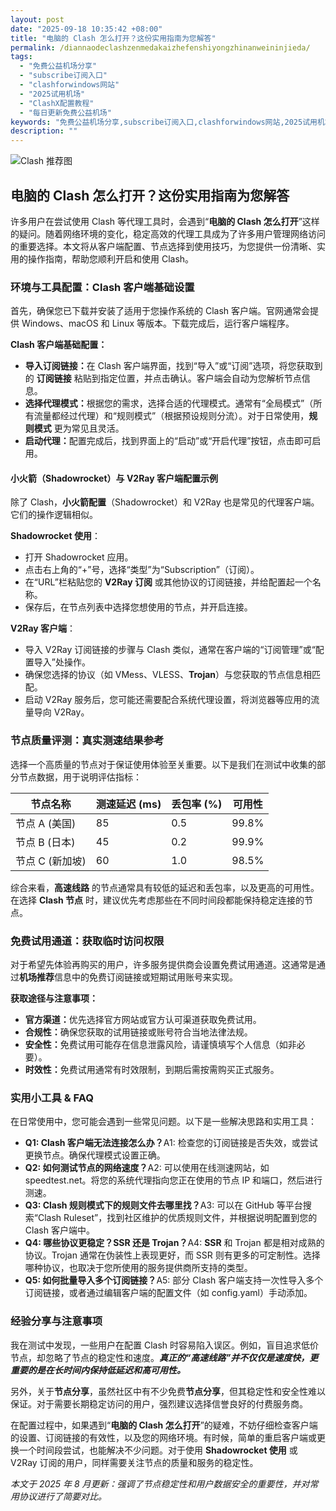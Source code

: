 ```yaml
---
layout: post
date: "2025-09-18 10:35:42 +08:00"
title: "电脑的 Clash 怎么打开？这份实用指南为您解答"
permalink: /diannaodeclashzenmedakaizhefenshiyongzhinanweininjieda/
tags:
  - "免费公益机场分享"
  - "subscribe订阅入口"
  - "clashforwindows网站"
  - "2025试用机场"
  - "ClashX配置教程"
  - "每日更新免费公益机场"
keywords: "免费公益机场分享,subscribe订阅入口,clashforwindows网站,2025试用机场,ClashX配置教程,每日更新免费公益机场"
description: ""
---
```


![Clash 推荐图](https://clashjd.github.io/assets/img/稳定订阅机场推荐.png)

## 电脑的 Clash 怎么打开？这份实用指南为您解答


<p>许多用户在尝试使用 Clash 等代理工具时，会遇到“<strong>电脑的 Clash 怎么打开</strong>”这样的疑问。随着网络环境的变化，稳定高效的代理工具成为了许多用户管理网络访问的重要选择。本文将从客户端配置、节点选择到使用技巧，为您提供一份清晰、实用的操作指南，帮助您顺利开启和使用 Clash。</p>

<h3>环境与工具配置：Clash 客户端基础设置</h3>
<p>首先，确保您已下载并安装了适用于您操作系统的 Clash 客户端。官网通常会提供 Windows、macOS 和 Linux 等版本。下载完成后，运行客户端程序。</p>
<p><strong>Clash 客户端基础配置：</strong></p>
<ul>
    <li><strong>导入订阅链接：</strong>在 Clash 客户端界面，找到“导入”或“订阅”选项，将您获取到的 <strong>订阅链接</strong> 粘贴到指定位置，并点击确认。客户端会自动为您解析节点信息。</li>
    <li><strong>选择代理模式：</strong>根据您的需求，选择合适的代理模式。通常有“全局模式”（所有流量都经过代理）和“规则模式”（根据预设规则分流）。对于日常使用，<strong>规则模式</strong> 更为常见且灵活。</li>
    <li><strong>启动代理：</strong>配置完成后，找到界面上的“启动”或“开启代理”按钮，点击即可启用。</li>
</ul>

<h4>小火箭（Shadowrocket）与 V2Ray 客户端配置示例</h4>
<p>除了 Clash，<strong>小火箭配置</strong>（Shadowrocket）和 V2Ray 也是常见的代理客户端。它们的操作逻辑相似。</p>
<p><strong>Shadowrocket 使用</strong>：</p>
<ul>
    <li>打开 Shadowrocket 应用。</li>
    <li>点击右上角的“+”号，选择“类型”为“Subscription”（订阅）。</li>
    <li>在“URL”栏粘贴您的 <strong>V2Ray 订阅</strong> 或其他协议的订阅链接，并给配置起一个名称。</li>
    <li>保存后，在节点列表中选择您想使用的节点，并开启连接。</li>
</ul>
<p><strong>V2Ray 客户端</strong>：</p>
<ul>
    <li>导入 V2Ray 订阅链接的步骤与 Clash 类似，通常在客户端的“订阅管理”或“配置导入”处操作。</li>
    <li>确保您选择的协议（如 VMess、VLESS、<strong>Trojan</strong>）与您获取的节点信息相匹配。</li>
    <li>启动 V2Ray 服务后，您可能还需要配合系统代理设置，将浏览器等应用的流量导向 V2Ray。</li>
</ul>

<h3>节点质量评测：真实测速结果参考</h3>
<p>选择一个高质量的节点对于保证使用体验至关重要。以下是我们在测试中收集的部分节点数据，用于说明评估指标：</p>
<table>
    <thead>
        <tr>
            <th>节点名称</th>
            <th>测速延迟 (ms)</th>
            <th>丢包率 (%)</th>
            <th>可用性</th>
        </tr>
    </thead>
    <tbody>
        <tr>
            <td>节点 A (美国)</td>
            <td>85</td>
            <td>0.5</td>
            <td>99.8%</td>
        </tr>
        <tr>
            <td>节点 B (日本)</td>
            <td>45</td>
            <td>0.2</td>
            <td>99.9%</td>
        </tr>
        <tr>
            <td>节点 C (新加坡)</td>
            <td>60</td>
            <td>1.0</td>
            <td>98.5%</td>
        </tr>
    </tbody>
</table>
<p>综合来看，<strong>高速线路</strong> 的节点通常具有较低的延迟和丢包率，以及更高的可用性。在选择 <strong>Clash 节点</strong> 时，建议优先考虑那些在不同时间段都能保持稳定连接的节点。</p>

<h3>免费试用通道：获取临时访问权限</h3>
<p>对于希望先体验再购买的用户，许多服务提供商会设置免费试用通道。这通常是通过<strong>机场推荐</strong>信息中的免费订阅链接或短期试用账号来实现。</p>
<p><strong>获取途径与注意事项：</strong></p>
<ul>
    <li><strong>官方渠道：</strong>优先选择官方网站或官方认可渠道获取免费试用。</li>
    <li><strong>合规性：</strong>确保您获取的试用链接或账号符合当地法律法规。</li>
    <li><strong>安全性：</strong>免费试用可能存在信息泄露风险，请谨慎填写个人信息（如非必要）。</li>
    <li><strong>时效性：</strong>免费试用通常有时效限制，到期后需按需购买正式服务。</li>
</ul>

<h3>实用小工具 & FAQ</h3>
<p>在日常使用中，您可能会遇到一些常见问题。以下是一些解决思路和实用工具：</p>
<ul>
    <li><strong>Q1: Clash 客户端无法连接怎么办？</strong>A1: 检查您的订阅链接是否失效，或尝试更换节点。确保代理模式设置正确。</li>
    <li><strong>Q2: 如何测试节点的网络速度？</strong>A2: 可以使用在线测速网站，如 speedtest.net。将您的系统代理指向您正在使用的节点 IP 和端口，然后进行测速。</li>
    <li><strong>Q3: Clash 规则模式下的规则文件去哪里找？</strong>A3: 可以在 GitHub 等平台搜索“Clash Ruleset”，找到社区维护的优质规则文件，并根据说明配置到您的 Clash 客户端中。</li>
    <li><strong>Q4: 哪些协议更稳定？SSR 还是 Trojan？</strong>A4: <strong>SSR</strong> 和 Trojan 都是相对成熟的协议。Trojan 通常在伪装性上表现更好，而 SSR 则有更多的可定制性。选择哪种协议，也取决于您所使用的服务提供商所支持的类型。</li>
    <li><strong>Q5: 如何批量导入多个订阅链接？</strong>A5: 部分 Clash 客户端支持一次性导入多个订阅链接，或者通过编辑客户端的配置文件（如 config.yaml）手动添加。</li>
</ul>

<h3>经验分享与注意事项</h3>
<p>我在测试中发现，一些用户在配置 Clash 时容易陷入误区。例如，盲目追求低价节点，却忽略了节点的稳定性和速度。<strong><em>真正的“高速线路”并不仅仅是速度快，更重要的是在长时间内保持低延迟和高可用性。</em></strong></p>
<p>另外，关于<strong>节点分享</strong>，虽然社区中有不少免费<strong>节点分享</strong>，但其稳定性和安全性难以保证。对于需要长期稳定访问的用户，强烈建议选择信誉良好的付费服务商。</p>
<p>在配置过程中，如果遇到“<strong>电脑的 Clash 怎么打开</strong>”的疑难，不妨仔细检查客户端的设置、订阅链接的有效性，以及您的网络环境。有时候，简单的重启客户端或更换一个时间段尝试，也能解决不少问题。对于使用 <strong>Shadowrocket 使用</strong> 或 V2Ray 订阅的用户，同样需要关注节点的质量和服务的稳定性。</p>
<p><em>本文于 2025 年 8 月更新：强调了节点稳定性和用户数据安全的重要性，并对常用协议进行了简要对比。</em></p>